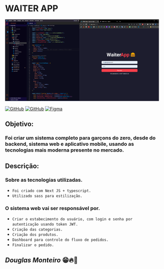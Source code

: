 # WAITER APP

<p align="center">
  <img src="src/assets/preview/home.png">
</p>

[![GitHub](https://img.shields.io/badge/aplicativo-%23121011.svg?style=for-the-badge&logo=github&logoColor=white)](https://github.com/douglasmonteirodev/waiterapp-mobile) [![GitHub](https://img.shields.io/badge/api-%23121011.svg?style=for-the-badge&logo=github&logoColor=white)](https://github.com/douglasmonteirodev/waiterapp-api)
[![Figma](https://img.shields.io/badge/figma-ir-%23F24E1E.svg?style=for-the-badge&logo=figma&logoColor=white)](https://www.figma.com/file/gVluFLXcvkx8RUcF39PQPH/Waiter-App?node-id=0%3A1&t=9P60iLlk4Lfd2eS9-0)

## Objetivo:

### Foi criar um sistema completo para garçons do zero, desde do backend, sistema web e aplicativo mobile, usando as tecnologias mais moderna presente no mercado.

## Descrição:

### Sobre as tecnologias utilizadas.

- `Foi criado com Next JS + typescript.`
- `Utilizado sass para estilização.`

### O sistema web vai ser responsável por.

- `Criar o estabecimento do usuário, com login e senha por autenticação usando token JWT.`
- `Criação das categorias.`
- `Criação dos produtos.`
- `Dashboard para controle do fluxo de pedidos.`
- `Finalizar o pedido.`

## <i>Douglas Monteiro</i> 😁🔥🚀
